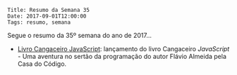     Title: Resumo da Semana 35
    Date: 2017-09-01T12:00:00
    Tags: resumo, semana

Segue o resumo da 35º semana do ano de 2017...

<!-- more -->

 * [Livro Cangaceiro JavaScript](https://www.casadocodigo.com.br/products/livro-cangaceiro-javascript "Livro Cangaceiro JavaScript - Uma aventura no sertão da programação"): lançamento do livro Cangaceiro _JavaScript_ - Uma aventura no sertão da programação do autor Flávio Almeida pela Casa do Código.
